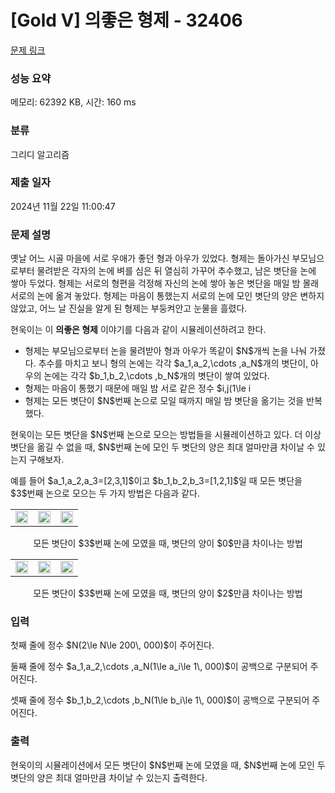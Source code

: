# [Gold V] 의좋은 형제 - 32406 

[문제 링크](https://www.acmicpc.net/problem/32406) 

### 성능 요약

메모리: 62392 KB, 시간: 160 ms

### 분류

그리디 알고리즘

### 제출 일자

2024년 11월 22일 11:00:47

### 문제 설명

<p>옛날 어느 시골 마을에 서로 우애가 좋던 형과 아우가 있었다. 형제는 돌아가신 부모님으로부터 물려받은 각자의 논에 벼를 심은 뒤 열심히 가꾸어 추수했고, 남은 볏단을 논에 쌓아 두었다. 형제는 서로의 형편을 걱정해 자신의 논에 쌓아 놓은 볏단을 매일 밤 몰래 서로의 논에 옮겨 놓았다. 형제는 마음이 통했는지 서로의 논에 모인 볏단의 양은 변하지 않았고, 어느 날 진실을 알게 된 형제는 부둥켜안고 눈물을 흘렸다.</p>

<p>현욱이는 이 <strong>의좋은 형제</strong> 이야기를 다음과 같이 시뮬레이션하려고 한다.</p>

<ul>
	<li>형제는 부모님으로부터 논을 물려받아 형과 아우가 똑같이 $N$개씩 논을 나눠 가졌다. 추수를 마치고 보니 형의 논에는 각각 $a_1,a_2,\cdots ,a_N$개의 볏단이, 아우의 논에는 각각 $b_1,b_2,\cdots ,b_N$개의 볏단이 쌓여 있었다.</li>
	<li>형제는 마음이 통했기 때문에 매일 밤 서로 같은 정수 $i,j(1\le i<j\le N)$를 정해서 자신의 $i$번째 논의 볏단을 상대의 $j$번째 논에 옮겨 놓았다. 볏단을 옮기기 전에 형제의 $i,j$번째 논에는 아직 볏단이 쌓여 있어야 한다.</li>
	<li>형제는 모든 볏단이 $N$번째 논으로 모일 때까지 매일 밤 볏단을 옮기는 것을 반복했다.</li>
</ul>

<p>현욱이는 모든 볏단을 $N$번째 논으로 모으는 방법들을 시뮬레이션하고 있다. 더 이상 볏단을 옮길 수 없을 때, $N$번째 논에 모인 두 볏단의 양은 최대 얼마만큼 차이날 수 있는지 구해보자.</p>

<p>예를 들어 $a_1,a_2,a_3=[2,3,1]$이고 $b_1,b_2,b_3=[1,2,1]$일 때 모든 볏단을 $3$번째 논으로 모으는 두 가지 방법은 다음과 같다.</p>

<table align="center" border="0" cellpadding="1" cellspacing="1" class="table table-bordered" style="max-width: 800px; width:100%" summary="모든 볏단이 3번째 논에 모였을 때, 볏단의 양이 0만큼 차이나는 방법">
	<tbody>
		<tr>
			<td style="text-align: center;"><img alt="" src="https://upload.acmicpc.net/5bcce162-88e5-42cf-a70c-d55f43c215ac/-/preview/" style="height: auto; width: 100%;"></td>
			<td style="text-align: center;"><img alt="" src="https://upload.acmicpc.net/c2d142dd-533d-45e1-9cdc-d119cd6b2de2/-/preview/" style="height: auto; width: 100%;"></td>
			<td style="text-align: center;"><img alt="" src="https://upload.acmicpc.net/9e4cf7b6-cd99-4b61-aaf0-d17be34f2323/-/preview/" style="height: auto; width: 100%;"></td>
		</tr>
	</tbody>
</table>

<p style="text-align: center;">모든 볏단이 $3$번째 논에 모였을 때, 볏단의 양이 $0$만큼 차이나는 방법</p>

<table align="center" border="0" cellpadding="1" cellspacing="1" class="table table-bordered" style="max-width: 800px; width:100%" summary="모든 볏단이  3번째 논에 모였을 때, 볏단의 양이  2만큼 차이나는 방법">
	<tbody>
		<tr>
			<td><img alt="" src="https://upload.acmicpc.net/03c93345-4f72-42a3-ad01-311b3e8a3d25/-/preview/" style="height: auto; width: 100%;"></td>
			<td><img alt="" src="https://upload.acmicpc.net/68edce6d-52e3-4ddd-9f59-84802bdec1cf/-/preview/" style="height: auto; width: 100%;"></td>
			<td><img alt="" src="" style="height: auto; width: 100%;"></td>
		</tr>
	</tbody>
</table>

<p style="text-align: center;">모든 볏단이 $3$번째 논에 모였을 때, 볏단의 양이 $2$만큼 차이나는 방법</p>

### 입력 

 <p>첫째 줄에 정수 $N(2\le N\le 200\, 000)$이 주어진다.</p>

<p>둘째 줄에 정수 $a_1,a_2,\cdots ,a_N(1\le a_i\le 1\, 000)$이 공백으로 구분되어 주어진다.</p>

<p>셋째 줄에 정수 $b_1,b_2,\cdots ,b_N(1\le b_i\le 1\, 000)$이 공백으로 구분되어 주어진다.</p>

### 출력 

 <p>현욱이의 시뮬레이션에서 모든 볏단이 $N$번째 논에 모였을 때, $N$번째 논에 모인 두 볏단의 양은 최대 얼마만큼 차이날 수 있는지 출력한다.</p>

